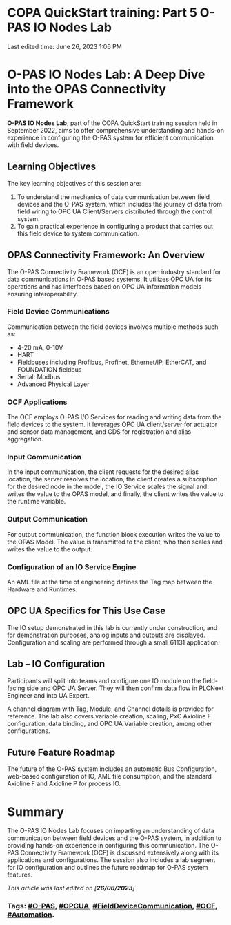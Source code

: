 # COPA QuickStart training: Part 5 O-PAS IO Nodes Lab

Last edited time: June 26, 2023 1:06 PM

# O-PAS IO Nodes Lab: A Deep Dive into the OPAS Connectivity Framework

**O-PAS IO Nodes Lab**, part of the COPA QuickStart training session held in September 2022, aims to offer comprehensive understanding and hands-on experience in configuring the O-PAS system for efficient communication with field devices.

## Learning Objectives

The key learning objectives of this session are:

1. To understand the mechanics of data communication between field devices and the O-PAS system, which includes the journey of data from field wiring to OPC UA Client/Servers distributed through the control system.
2. To gain practical experience in configuring a product that carries out this field device to system communication.

## OPAS Connectivity Framework: An Overview

The O-PAS Connectivity Framework (OCF) is an open industry standard for data communications in O-PAS based systems. It utilizes OPC UA for its operations and has interfaces based on OPC UA information models ensuring interoperability.

### Field Device Communications

Communication between the field devices involves multiple methods such as:

- 4-20 mA, 0-10V
- HART
- Fieldbuses including Profibus, Profinet, Ethernet/IP, EtherCAT, and FOUNDATION fieldbus
- Serial: Modbus
- Advanced Physical Layer

### OCF Applications

The OCF employs O-PAS I/O Services for reading and writing data from the field devices to the system. It leverages OPC UA client/server for actuator and sensor data management, and GDS for registration and alias aggregation.

### Input Communication

In the input communication, the client requests for the desired alias location, the server resolves the location, the client creates a subscription for the desired node in the model, the IO Service scales the signal and writes the value to the OPAS model, and finally, the client writes the value to the runtime variable.

### Output Communication

For output communication, the function block execution writes the value to the OPAS Model. The value is transmitted to the client, who then scales and writes the value to the output.

### Configuration of an IO Service Engine

An AML file at the time of engineering defines the Tag map between the Hardware and Runtimes.

## OPC UA Specifics for This Use Case

The IO setup demonstrated in this lab is currently under construction, and for demonstration purposes, analog inputs and outputs are displayed. Configuration and scaling are performed through a small 61131 application.

## Lab – IO Configuration

Participants will split into teams and configure one IO module on the field-facing side and OPC UA Server. They will then confirm data flow in PLCNext Engineer and into UA Expert.

A channel diagram with Tag, Module, and Channel details is provided for reference. The lab also covers variable creation, scaling, PxC Axioline F configuration, data binding, and OPC UA Variable creation, among other configurations.

## Future Feature Roadmap

The future of the O-PAS system includes an automatic Bus Configuration, web-based configuration of IO, AML file consumption, and the standard Axioline F and Axioline P for process IO.

# Summary

The O-PAS IO Nodes Lab focuses on imparting an understanding of data communication between field devices and the O-PAS system, in addition to providing hands-on experience in configuring this communication. The O-PAS Connectivity Framework (OCF) is discussed extensively along with its applications and configurations. The session also includes a lab segment for IO configuration and outlines the future roadmap for O-PAS system features.

*This article was last edited on [**26/06/2023**]*

### Tags: [#O-PAS](notion://www.notion.so/adti-wiki/COPA-QuickStart-training-Part-5-O-PAS-IO-Nodes-Lab-73c33d3035804440ad80023e96d75539), [#OPCUA](notion://www.notion.so/adti-wiki/COPA-QuickStart-training-Part-5-O-PAS-IO-Nodes-Lab-73c33d3035804440ad80023e96d75539), [#FieldDeviceCommunication](notion://www.notion.so/adti-wiki/COPA-QuickStart-training-Part-5-O-PAS-IO-Nodes-Lab-73c33d3035804440ad80023e96d75539), [#OCF](notion://www.notion.so/adti-wiki/COPA-QuickStart-training-Part-5-O-PAS-IO-Nodes-Lab-73c33d3035804440ad80023e96d75539), [#Automation](notion://www.notion.so/adti-wiki/COPA-QuickStart-training-Part-5-O-PAS-IO-Nodes-Lab-73c33d3035804440ad80023e96d75539).